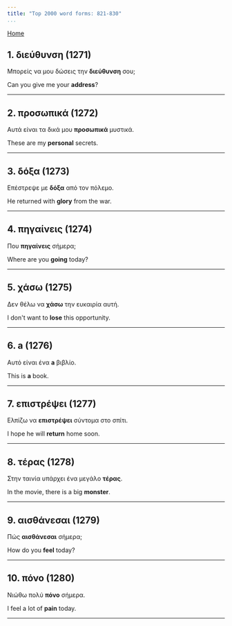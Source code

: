 ```yaml
---
title: "Top 2000 word forms: 821-830"
...
```


[Home](./) 

## 1. διεύθυνση (1271)

Μπορείς να μου δώσεις την **διεύθυνση** σου;  

Can you give me your **address**?

---

## 2. προσωπικά (1272)

Αυτά είναι τα δικά μου **προσωπικά** μυστικά.  

These are my **personal** secrets.

---

## 3. δόξα (1273)

Επέστρεψε με **δόξα** από τον πόλεμο.  

He returned with **glory** from the war.

---

## 4. πηγαίνεις (1274)

Που **πηγαίνεις** σήμερα;  

Where are you **going** today?

---

## 5. χάσω (1275)

Δεν θέλω να **χάσω** την ευκαιρία αυτή.  

I don't want to **lose** this opportunity.

---

## 6. a (1276)

Αυτό είναι ένα **a** βιβλίο.

This is **a** book.

---

## 7. επιστρέψει (1277)

Ελπίζω να **επιστρέψει** σύντομα στο σπίτι.  

I hope he will **return** home soon.

---

## 8. τέρας (1278)

Στην ταινία υπάρχει ένα μεγάλο **τέρας**.

In the movie, there is a big **monster**.

---

## 9. αισθάνεσαι (1279)

Πώς **αισθάνεσαι** σήμερα;  

How do you **feel** today?

---

## 10. πόνο (1280)

Νιώθω πολύ **πόνο** σήμερα.

I feel a lot of **pain** today.

---

